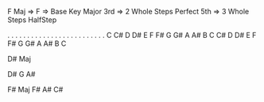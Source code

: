 F Maj  =>  F            => Base Key
           Major 3rd    => 2 Whole Steps
           Perfect 5th  => 3 Whole Steps HalfStep

. .  . .  . . .  . .  . .  . . .  . .  . . .  . .  . .  . .
C C# D D# E F F# G G# A A# B C C# D D# E F F# G G# A A# B C

D# Maj
  
   D# G A#

F# Maj
   F# A# C#

